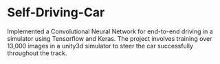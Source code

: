 # Self-Driving-Car
Implemented a Convolutional Neural Network for end-to-end driving in a simulator using Tensorflow and Keras. The project involves training over 13,000 images in a unity3d simulator to steer the car successfully throughout the track.
